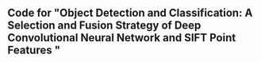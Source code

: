 ## Code for "Object Detection and Classification: A Selection and Fusion Strategy of Deep Convolutional Neural Network and SIFT Point Features "
